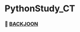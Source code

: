 # PythonStudy_CT

### 📌 [BACKJOON](https://github.com/Mins00oo/PythonStudy_CT/blob/main/BACKJOON/Python/Bronze/solve.md)
